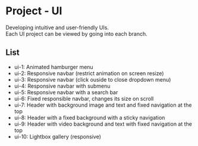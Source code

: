 # Project - UI
Developing intuitive and user-friendly UIs.   
Each UI project can be viewed by going into each branch.

## List
- ui-1: Animated hamburger menu
- ui-2: Responsive navbar (restrict animation on screen resize)
- ui-3: Responsive navbar (click ouside to close dropdown menu)
- ui-4: Responsive navbar with submenu
- ui-5: Responsive navbar with a search bar
- ui-6: Fixed responsible navbar, changes its size on scroll
- ui-7: Header with background image and text and fixed navigation at the top
- ui-8: Header with a fixed background with a sticky navigation
- ui-9: Header with video background and text with fixed navigation at the top
- ui-10: Lightbox gallery (responsive)
